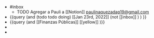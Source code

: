 - #inbox
	- TODO Agregar a  Pauli a [[Notion]]  paulinaquezadap19@gmail.com
- {{query (and (todo todo doing) [[Jan 23rd, 2022]]  (not [[inbox]] ) ) }}
- {{query (and [[Finanzas Públicas]] [[yellow]] )}}
-
-